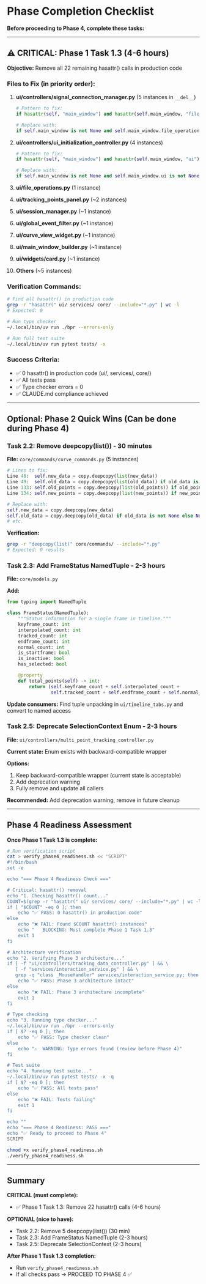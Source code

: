 # Phase Completion Checklist

**Before proceeding to Phase 4, complete these tasks:**

---

## ⚠️ CRITICAL: Phase 1 Task 1.3 (4-6 hours)

**Objective:** Remove all 22 remaining hasattr() calls in production code

### Files to Fix (in priority order):

1. **ui/controllers/signal_connection_manager.py** (5 instances in `__del__`)
   ```python
   # Pattern to fix:
   if hasattr(self, "main_window") and hasattr(self.main_window, "file_operations"):

   # Replace with:
   if self.main_window is not None and self.main_window.file_operations is not None:
   ```

2. **ui/controllers/ui_initialization_controller.py** (4 instances)
   ```python
   # Pattern to fix:
   if hasattr(self, "main_window") and hasattr(self.main_window, "ui"):

   # Replace with:
   if self.main_window is not None and self.main_window.ui is not None:
   ```

3. **ui/file_operations.py** (1 instance)
4. **ui/tracking_points_panel.py** (~2 instances)
5. **ui/session_manager.py** (~1 instance)
6. **ui/global_event_filter.py** (~1 instance)
7. **ui/curve_view_widget.py** (~1 instance)
8. **ui/main_window_builder.py** (~1 instance)
9. **ui/widgets/card.py** (~1 instance)
10. **Others** (~5 instances)

### Verification Commands:

```bash
# Find all hasattr() in production code
grep -r "hasattr(" ui/ services/ core/ --include="*.py" | wc -l
# Expected: 0

# Run type checker
~/.local/bin/uv run ./bpr --errors-only

# Run full test suite
~/.local/bin/uv run pytest tests/ -x
```

### Success Criteria:
- ✅ 0 hasattr() in production code (ui/, services/, core/)
- ✅ All tests pass
- ✅ Type checker errors = 0
- ✅ CLAUDE.md compliance achieved

---

## Optional: Phase 2 Quick Wins (Can be done during Phase 4)

### Task 2.2: Remove deepcopy(list()) - 30 minutes

**File:** `core/commands/curve_commands.py` (5 instances)

```python
# Lines to fix:
Line 48:  self.new_data = copy.deepcopy(list(new_data))
Line 49:  self.old_data = copy.deepcopy(list(old_data)) if old_data is not None else None
Line 133: self.old_points = copy.deepcopy(list(old_points)) if old_points else None
Line 134: self.new_points = copy.deepcopy(list(new_points)) if new_points else None

# Replace with:
self.new_data = copy.deepcopy(new_data)
self.old_data = copy.deepcopy(old_data) if old_data is not None else None
# etc.
```

**Verification:**
```bash
grep -r "deepcopy(list(" core/commands/ --include="*.py"
# Expected: 0 results
```

### Task 2.3: Add FrameStatus NamedTuple - 2-3 hours

**File:** `core/models.py`

**Add:**
```python
from typing import NamedTuple

class FrameStatus(NamedTuple):
    """Status information for a single frame in timeline."""
    keyframe_count: int
    interpolated_count: int
    tracked_count: int
    endframe_count: int
    normal_count: int
    is_startframe: bool
    is_inactive: bool
    has_selected: bool

    @property
    def total_points(self) -> int:
        return (self.keyframe_count + self.interpolated_count +
                self.tracked_count + self.endframe_count + self.normal_count)
```

**Update consumers:** Find tuple unpacking in `ui/timeline_tabs.py` and convert to named access

### Task 2.5: Deprecate SelectionContext Enum - 2-3 hours

**File:** `ui/controllers/multi_point_tracking_controller.py`

**Current state:** Enum exists with backward-compatible wrapper

**Options:**
1. Keep backward-compatible wrapper (current state is acceptable)
2. Add deprecation warning
3. Fully remove and update all callers

**Recommended:** Add deprecation warning, remove in future cleanup

---

## Phase 4 Readiness Assessment

**Once Phase 1 Task 1.3 is complete:**

```bash
# Run verification script
cat > verify_phase4_readiness.sh << 'SCRIPT'
#!/bin/bash
set -e

echo "=== Phase 4 Readiness Check ==="

# Critical: hasattr() removal
echo "1. Checking hasattr() count..."
COUNT=$(grep -r "hasattr(" ui/ services/ core/ --include="*.py" | wc -l)
if [ "$COUNT" -eq 0 ]; then
    echo "✅ PASS: 0 hasattr() in production code"
else
    echo "❌ FAIL: Found $COUNT hasattr() instances"
    echo "   BLOCKING: Must complete Phase 1 Task 1.3"
    exit 1
fi

# Architecture verification
echo "2. Verifying Phase 3 architecture..."
if [ -f "ui/controllers/tracking_data_controller.py" ] && \
   [ -f "services/interaction_service.py" ] && \
   grep -q "class _MouseHandler" services/interaction_service.py; then
    echo "✅ PASS: Phase 3 architecture intact"
else
    echo "❌ FAIL: Phase 3 architecture incomplete"
    exit 1
fi

# Type checking
echo "3. Running type checker..."
~/.local/bin/uv run ./bpr --errors-only
if [ $? -eq 0 ]; then
    echo "✅ PASS: Type checker clean"
else
    echo "⚠️  WARNING: Type errors found (review before Phase 4)"
fi

# Test suite
echo "4. Running test suite..."
~/.local/bin/uv run pytest tests/ -x -q
if [ $? -eq 0 ]; then
    echo "✅ PASS: All tests pass"
else
    echo "❌ FAIL: Tests failing"
    exit 1
fi

echo ""
echo "=== Phase 4 Readiness: PASS ==="
echo "✅ Ready to proceed to Phase 4"
SCRIPT

chmod +x verify_phase4_readiness.sh
./verify_phase4_readiness.sh
```

---

## Summary

**CRITICAL (must complete):**
- ✅ Phase 1 Task 1.3: Remove 22 hasattr() calls (4-6 hours)

**OPTIONAL (nice to have):**
- Task 2.2: Remove 5 deepcopy(list()) (30 min)
- Task 2.3: Add FrameStatus NamedTuple (2-3 hours)
- Task 2.5: Deprecate SelectionContext (2-3 hours)

**After Phase 1 Task 1.3 completion:**
- Run `verify_phase4_readiness.sh`
- If all checks pass → PROCEED TO PHASE 4 ✅

